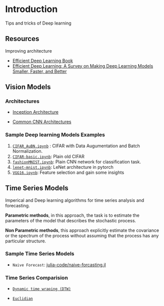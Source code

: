 # Introduction

Tips and tricks of Deep learning

## Resources

Improving architecture

- [Efficient Deep Learning Book](https://efficientdlbook.com)
- [Efficient Deep Learning: A Survey on Making Deep Learning Models Smaller, Faster, and Better](https://arxiv.org/abs/2106.08962)

## Vision Models

### Architectures

- [Inception Architecture](notes/inception.md)

- [Common CNN Architectures](notes/common_cnns.md)

### Sample Deep learning Models Examples

1. [`CIFAR_AuBN.ipynb`](models/CIFAR_AuBN.ipynb) : CIFAR with Data Augumentation and Batch Normalization.
2. [`CIFAR-basic.ipynb`](models/CIFAR-basic.ipynb): Plain old CIFAR
3. [`fashionMNIST.ipynb`](models/fashionMNIST.ipynb): Plain CNN network for classification task.
4. [`lenet-mnist.ipynb`](models/lenet-mnist.ipynb): LeNet architecture in pytorch
5. [`VGG16.ipynb`](models/VGG16.ipynb): Feature selection and gain some insights

## Time Series Models

Imperical and Deep learning algorithms for time series analysis and forecasting.

**Parametric methods**, in this approach, the task is to estimate the parameters of the model that describes the stochastic process.

**Non Parametric methods**, this approach explicitly estimate the covariance or the spectrum of the process without assuming that the process has any particular structure.

### Sample Time Series Models

- `Naive Forecast`: [julia-code/naive-forcasting.jl](julia-code/naive-forcasting.jl)

### Time Series Comparision

- [`Dynamic time wraping (DTW)`](notes/dynamic-time-wraping.md)

- [`Euclidian`](notes/euclidian.md)

